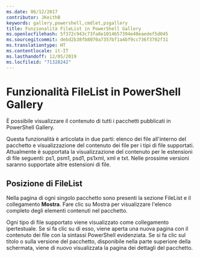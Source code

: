 ```yaml
---
ms.date: 06/12/2017
contributor: JKeithB
keywords: gallery,powershell,cmdlet,psgallery
title: Funzionalità FileList in PowerShell Gallery
ms.openlocfilehash: 5f372c943c73fa8e1014657394e40eaedef5d045
ms.sourcegitcommit: debd2b38fb8070a7357bf1a4bf9cc736f3702f31
ms.translationtype: HT
ms.contentlocale: it-IT
ms.lasthandoff: 12/05/2019
ms.locfileid: "71328242"
---
```

# <a name="filelist-feature-in-the-gallery"></a>Funzionalità FileList in PowerShell Gallery

È possibile visualizzare il contenuto di tutti i pacchetti pubblicati in PowerShell Gallery.

Questa funzionalità è articolata in due parti: elenco dei file all'interno del pacchetto e visualizzazione del contenuto dei file per i tipi di file supportati. Attualmente è supportata la visualizzazione del contenuto per le estensioni di file seguenti: ps1, psm1, psd1, ps1xml, xml e txt. Nelle prossime versioni saranno supportate altre estensioni di file.

## <a name="where-to-find-filelist"></a>Posizione di FileList

Nella pagina di ogni singolo pacchetto sono presenti la sezione FileList e il collegamento **Mostra**. Fare clic su Mostra per visualizzare l'elenco completo degli elementi contenuti nel pacchetto.

Ogni tipo di file supportato viene visualizzato come collegamento ipertestuale. Se si fa clic su di esso, viene aperta una nuova pagina con il contenuto dei file con la sintassi PowerShell evidenziata. Se si fa clic sul titolo o sulla versione del pacchetto, disponibile nella parte superiore della schermata, viene di nuovo visualizzata la pagina dei dettagli del pacchetto.
